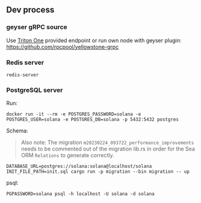 ## Dev process

### geyser gRPC source

Use [Triton One](https://triton.one/) provided endpoint or run own node with geyser plugin: https://github.com/rpcpool/yellowstone-grpc

### Redis server

```
redis-server
```

### PostgreSQL server

Run:

```
docker run -it --rm -e POSTGRES_PASSWORD=solana -e POSTGRES_USER=solana -e POSTGRES_DB=solana -p 5432:5432 postgres
```

Schema:

> Also note: The migration `m20230224_093722_performance_improvements` needs to be commented out of the migration lib.rs in order for the Sea ORM `Relations` to generate correctly.

```
DATABASE_URL=postgres://solana:solana@localhost/solana INIT_FILE_PATH=init.sql cargo run -p migration --bin migration -- up
```

psql:

```
PGPASSWORD=solana psql -h localhost -U solana -d solana
```
